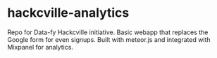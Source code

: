 # hackcville-analytics

Repo for Data-fy Hackcville initiative. Basic webapp that replaces the Google form for even signups. Built with meteor.js and integrated with Mixpanel for analytics.
